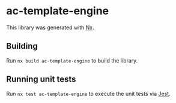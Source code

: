 # ac-template-engine

This library was generated with [Nx](https://nx.dev).

## Building

Run `nx build ac-template-engine` to build the library.

## Running unit tests

Run `nx test ac-template-engine` to execute the unit tests via [Jest](https://jestjs.io).
